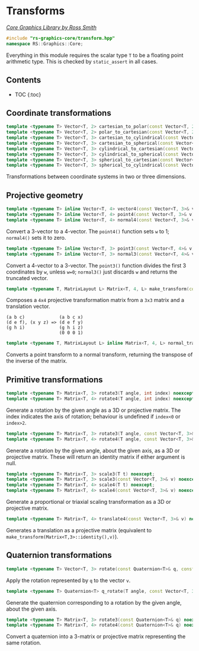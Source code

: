 # Transforms

_[Core Graphics Library by Ross Smith](index.html)_

```c++
#include "rs-graphics-core/transform.hpp"
namespace RS::Graphics::Core;
```

Everything in this module requires the scalar type `T` to be a floating point
arithmetic type. This is checked by `static_assert` in all cases.

## Contents

* TOC
{:toc}

## Coordinate transformations

```c++
template <typename T> Vector<T, 2> cartesian_to_polar(const Vector<T, 2>& xy) noexcept;
template <typename T> Vector<T, 2> polar_to_cartesian(const Vector<T, 2>& rt) noexcept;
template <typename T> Vector<T, 3> cartesian_to_cylindrical(const Vector<T, 3>& xyz) noexcept;
template <typename T> Vector<T, 3> cartesian_to_spherical(const Vector<T, 3>& xyz) noexcept;
template <typename T> Vector<T, 3> cylindrical_to_cartesian(const Vector<T, 3>& rpz) noexcept;
template <typename T> Vector<T, 3> cylindrical_to_spherical(const Vector<T, 3>& rpz) noexcept;
template <typename T> Vector<T, 3> spherical_to_cartesian(const Vector<T, 3>& rpt) noexcept;
template <typename T> Vector<T, 3> spherical_to_cylindrical(const Vector<T, 3>& rpt) noexcept;
```

Transformations between coordinate systems in two or three dimensions.

## Projective geometry

```c++
template <typename T> inline Vector<T, 4> vector4(const Vector<T, 3>& v, T w) noexcept;
template <typename T> inline Vector<T, 4> point4(const Vector<T, 3>& v) noexcept;
template <typename T> inline Vector<T, 4> normal4(const Vector<T, 3>& v) noexcept;
```

Convert a 3-vector to a 4-vector. The `point4()` function sets `w` to 1;
`normal4()` sets it to zero.

```c++
template <typename T> inline Vector<T, 3> point3(const Vector<T, 4>& v) noexcept;
template <typename T> inline Vector<T, 3> normal3(const Vector<T, 4>& v) noexcept;
```

Convert a 4-vector to a 3-vector. The `point3()` function divides the first 3
coordinates by `w`, unless `w=0`; `normal3()` just discards `w` and returns
the truncated vector.

```c++
template <typename T, MatrixLayout L> Matrix<T, 4, L> make_transform(const Matrix<T, 3, L>& m, const Vector<T, 3>& v) noexcept;
```

Composes a `4x4` projective transformation matrix from a `3x3` matrix and a
translation vector.

    (a b c)             (a b c x)
    (d e f), (x y z) => (d e f y)
    (g h i)             (g h i z)
                        (0 0 0 1)

```c++
template <typename T, MatrixLayout L> inline Matrix<T, 4, L> normal_transform(const Matrix<T, 4, L>& m) noexcept;
```

Converts a point transform to a normal transform, returning the transpose of
the inverse of the matrix.

## Primitive transformations

```c++
template <typename T> Matrix<T, 3> rotate3(T angle, int index) noexcept;
template <typename T> Matrix<T, 4> rotate4(T angle, int index) noexcept;
```

Generate a rotation by the given angle as a 3D or projective matrix. The index
indicates the axis of rotation; behaviour is undefined if `index<0` or
`index>2`.

```c++
template <typename T> Matrix<T, 3> rotate3(T angle, const Vector<T, 3>& axis) noexcept;
template <typename T> Matrix<T, 4> rotate4(T angle, const Vector<T, 3>& axis) noexcept;
```

Generate a rotation by the given angle, about the given axis, as a 3D or
projective matrix. These will return an identity matrix if either argument is
null.

```c++
template <typename T> Matrix<T, 3> scale3(T t) noexcept;
template <typename T> Matrix<T, 3> scale3(const Vector<T, 3>& v) noexcept;
template <typename T> Matrix<T, 4> scale4(T t) noexcept;
template <typename T> Matrix<T, 4> scale4(const Vector<T, 3>& v) noexcept;
```

Generate a proportional or triaxial scaling transformation as a 3D or
projective matrix.

```c++
template <typename T> Matrix<T, 4> translate4(const Vector<T, 3>& v) noexcept;
```

Generates a translation as a projective matrix (equivalent to
`make_transform(Matrix<T,3>::identity(),v)`).

## Quaternion transformations

```c++
template <typename T> Vector<T, 3> rotate(const Quaternion<T>& q, const Vector<T, 3>& v) noexcept;
```

Apply the rotation represented by `q` to the vector `v`.

```c++
template <typename T> Quaternion<T> q_rotate(T angle, const Vector<T, 3>& axis) noexcept;
```

Generate the quaternion corresponding to a rotation by the given angle, about
the given axis.

```c++
template <typename T> Matrix<T, 3> rotate3(const Quaternion<T>& q) noexcept;
template <typename T> Matrix<T, 4> rotate4(const Quaternion<T>& q) noexcept;
```

Convert a quaternion into a 3-matrix or projective matrix representing the
same rotation.
